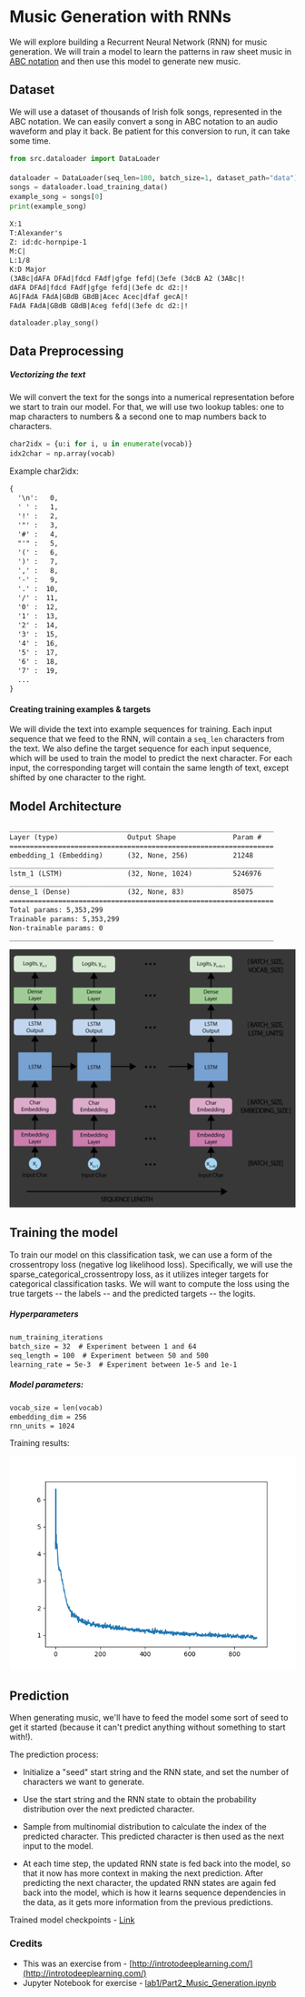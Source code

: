 # Music Generation with RNNs

We will explore building a Recurrent Neural Network (RNN) for music generation. We will train a model to learn the patterns in raw sheet music in [ABC notation](https://en.wikipedia.org/wiki/ABC_notation) and then use this model to generate new music.

## Dataset

We will use a dataset of thousands of Irish folk songs, represented in the ABC notation.
We can easily convert a song in ABC notation to an audio waveform and play it back. Be patient for this conversion to run, it can take some time.

```python
from src.dataloader import DataLoader

dataloader = DataLoader(seq_len=100, batch_size=1, dataset_path="data")
songs = dataloader.load_training_data()
example_song = songs[0]
print(example_song)
```

```
X:1
T:Alexander's
Z: id:dc-hornpipe-1
M:C|
L:1/8
K:D Major
(3ABc|dAFA DFAd|fdcd FAdf|gfge fefd|(3efe (3dcB A2 (3ABc|!
dAFA DFAd|fdcd FAdf|gfge fefd|(3efe dc d2:|!
AG|FAdA FAdA|GBdB GBdB|Acec Acec|dfaf gecA|!
FAdA FAdA|GBdB GBdB|Aceg fefd|(3efe dc d2:|!

```

```python
dataloader.play_song()
```


## Data Preprocessing

##### Vectorizing the text

We will convert the text for the songs into a numerical representation before we start to train our model. For that, we 
will use two lookup tables: one to map characters to numbers & a second one to map numbers back to characters.

```python
char2idx = {u:i for i, u in enumerate(vocab)}
idx2char = np.array(vocab)
```

Example char2idx:

```
{
  '\n':   0,
  ' ' :   1,
  '!' :   2,
  '"' :   3,
  '#' :   4,
  "'" :   5,
  '(' :   6,
  ')' :   7,
  ',' :   8,
  '-' :   9,
  '.' :  10,
  '/' :  11,
  '0' :  12,
  '1' :  13,
  '2' :  14,
  '3' :  15,
  '4' :  16,
  '5' :  17,
  '6' :  18,
  '7' :  19,
  ...
}
```

#### Creating training examples & targets

We will divide the text into example sequences for training. Each input sequence that we feed 
to the RNN, will contain a `seq_len` characters from the text. We also define the target sequence
for each input sequence, which will be used to train the model to predict the next character. For each input, 
the corresponding target will contain the same length of text, except shifted by one character to the right.

## Model Architecture

```
_________________________________________________________________
Layer (type)                 Output Shape              Param #   
=================================================================
embedding_1 (Embedding)      (32, None, 256)           21248     
_________________________________________________________________
lstm_1 (LSTM)                (32, None, 1024)          5246976   
_________________________________________________________________
dense_1 (Dense)              (32, None, 83)            85075     
=================================================================
Total params: 5,353,299
Trainable params: 5,353,299
Non-trainable params: 0
_________________________________________________________________
```

![Network Architecture](assets/network.png)

## Training the model

To train our model on this classification task, we can use a form of the crossentropy loss (negative log likelihood loss).
Specifically, we will use the sparse_categorical_crossentropy loss, as it utilizes integer targets for categorical 
classification tasks. We will want to compute the loss using the true targets -- the labels -- 
and the predicted targets -- the logits.

##### Hyperparameters
```
num_training_iterations
batch_size = 32  # Experiment between 1 and 64
seq_length = 100  # Experiment between 50 and 500
learning_rate = 5e-3  # Experiment between 1e-5 and 1e-1
```
##### Model parameters:
```
vocab_size = len(vocab)
embedding_dim = 256 
rnn_units = 1024 
```

Training results:

![Training Loss](assets/training_loss.png)


## Prediction

When generating music, we'll have to feed the model some sort of seed to get it started 
(because it can't predict anything without something to start with!).

The prediction process:

* Initialize a "seed" start string and the RNN state, and set the number of characters we want to generate.

* Use the start string and the RNN state to obtain the probability distribution over the next predicted character.

* Sample from multinomial distribution to calculate the index of the predicted character. This predicted character is then used as the next input to the model.

* At each time step, the updated RNN state is fed back into the model, so that it now has more context in making the next prediction. After predicting the next character, the updated RNN states are again fed back into the model, which is how it learns sequence dependencies in the data, as it gets more information from the previous predictions.


Trained model checkpoints - [Link]("https://github.com/sladebot/Music-Generation-RNN/releases/download/0.0.1/training_checkpoints.zip")

### Credits

* This was an exercise from - [http://introtodeeplearning.com/](http://introtodeeplearning.com/)
* Jupyter Notebook for exercise - [lab1/Part2_Music_Generation.ipynb](https://github.com/aamini/introtodeeplearning/blob/master/lab1/Part2_Music_Generation.ipynb)